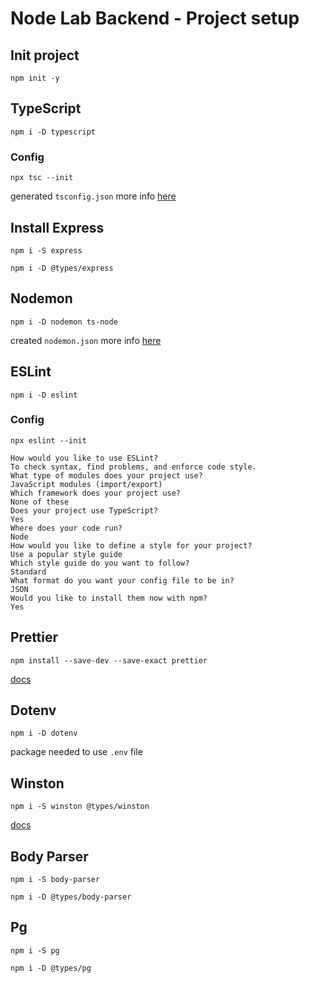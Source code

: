 # Node Lab Backend - Project setup

## Init project
```
npm init -y
```

## TypeScript
```
npm i -D typescript
```

### Config
```
npx tsc --init
```
generated `tsconfig.json` more info [here](https://www.typescriptlang.org/docs/handbook/compiler-options.html)


## Install Express
```
npm i -S express
```
```
npm i -D @types/express
```

## Nodemon
```
npm i -D nodemon ts-node
```
created `nodemon.json` more info [here](https://github.com/remy/nodemon#nodemon)

## ESLint
```
npm i -D eslint
```

### Config
```
npx eslint --init

How would you like to use ESLint?
To check syntax, find problems, and enforce code style.
What type of modules does your project use?
JavaScript modules (import/export)
Which framework does your project use?
None of these
Does your project use TypeScript?
Yes
Where does your code run?
Node
How would you like to define a style for your project?
Use a popular style guide
Which style guide do you want to follow?
Standard
What format do you want your config file to be in?
JSON
Would you like to install them now with npm?
Yes
```

## Prettier
```
npm install --save-dev --save-exact prettier
```
[docs](https://prettier.io/docs/en/install.html) 

## Dotenv
```
npm i -D dotenv
```
package needed to use `.env` file

## Winston
```
npm i -S winston @types/winston
```
[docs](https://github.com/winstonjs/winston)

## Body Parser
```
npm i -S body-parser 
```
```
npm i -D @types/body-parser
```

## Pg
```
npm i -S pg
```

```
npm i -D @types/pg
```
